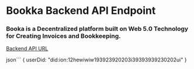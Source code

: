 # Bookka Backend API Endpoint

### Booka is a Decentralized platform built on Web 5.0 Technology for Creating Invoices and Bookkeeping. 

[Backend API URL](bookka-api.onrender.com)

json```
    {
        userDid: "did:ion:12hewiwiw193923920203i39393939230202ui"
    }
```